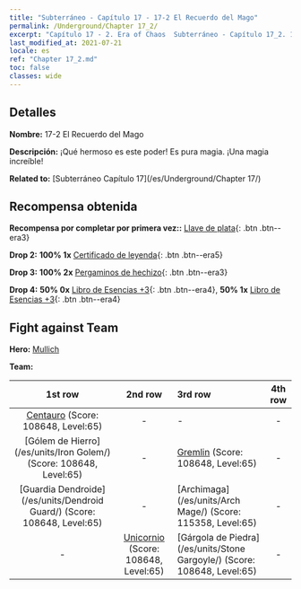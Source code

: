 ```yaml
---
title: "Subterráneo - Capítulo 17 - 17-2 El Recuerdo del Mago"
permalink: /Underground/Chapter 17_2/
excerpt: "Capítulo 17 - 2. Era of Chaos  Subterráneo - Capítulo 17_2. 17-2 El Recuerdo del Mago"
last_modified_at: 2021-07-21
locale: es
ref: "Chapter 17_2.md"
toc: false
classes: wide
---
```


## Detalles

 **Nombre:** 17-2 El Recuerdo del Mago

 **Descripción:** ¡Qué hermoso es este poder! Es pura magia. ¡Una magia increíble!

 **Related to:** [Subterráneo Capítulo 17](/es/Underground/Chapter 17/)

## Recompensa obtenida

 **Recompensa por completar por primera vez::** [Llave de plata](/ItemsES/con_693/){: .btn .btn--era3}

 **Drop 2:** **100% 1x** [Certificado de leyenda](/ItemsES/mat_67/){: .btn .btn--era5}

 **Drop 3:** **100% 2x** [Pergaminos de hechizo](/ItemsES/con_694/){: .btn .btn--era3}

 **Drop 4:** **50% 0x** [Libro de Esencias +3](/ItemsES/mat_60/){: .btn .btn--era4}, **50% 1x** [Libro de Esencias +3](/ItemsES/mat_60/){: .btn .btn--era4}


## Fight against Team
 **Hero:** [Mullich](/es/heroes/Mullich/)

 **Team:**


  | 1st row | 2nd row | 3rd row | 4th row |
  |:----:|:----:|:----|:----:|
  | [Centauro](/es/units/Centaur/) (Score: 108648, Level:65)  | - | - | - |
  | [Gólem de Hierro](/es/units/Iron Golem/) (Score: 108648, Level:65)  | - | [Gremlin](/es/units/Gremlin/) (Score: 108648, Level:65)  | - |
  | [Guardia Dendroide](/es/units/Dendroid Guard/) (Score: 108648, Level:65)  | - | [Archimaga](/es/units/Arch Mage/) (Score: 115358, Level:65)  | - |
  | - | [Unicornio](/es/units/Unicorn/) (Score: 108648, Level:65)  | [Gárgola de Piedra](/es/units/Stone Gargoyle/) (Score: 108648, Level:65)  | - |


